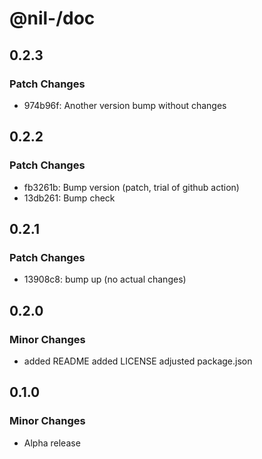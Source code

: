# @nil-/doc

## 0.2.3

### Patch Changes

-   974b96f: Another version bump without changes

## 0.2.2

### Patch Changes

-   fb3261b: Bump version (patch, trial of github action)
-   13db261: Bump check

## 0.2.1

### Patch Changes

-   13908c8: bump up (no actual changes)

## 0.2.0

### Minor Changes

-   added README
    added LICENSE
    adjusted package.json

## 0.1.0

### Minor Changes

-   Alpha release
